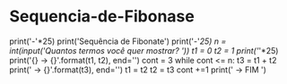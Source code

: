 # Sequencia-de-Fibonase
print('-'*25)
print('Sequência de Fibonate')
print('-'*25)
n = int(input('Quantos termos você quer mostrar? '))
t1 = 0
t2 = 1
print('*'*25)
print('{} -> {}'.format(t1, t2), end='')
cont = 3
while cont <= n:
    t3 = t1 + t2
    print(' -> {}'.format(t3), end='')
    t1 = t2
    t2 = t3
    cont +=1
print(' -> FIM ')
